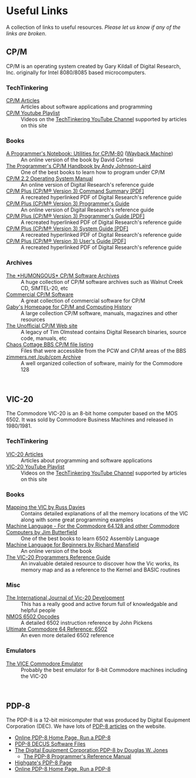 # Useful Links

A collection of links to useful resources.  <em>Please let us know if any of the links are broken</em>.

## CP/M

CP/M is an operating system created by Gary Kildall of Digital Research, Inc. originally for Intel 8080/8085 based microcomputers.

### TechTinkering

<dl class="usefulLinks">
  <dt><a href="/articles/tag/cpm/">CP/M Articles</a></dt>
  <dd>Articles about software applications and programming</dd>
  <dt><a href="https://www.youtube.com/playlist?list=PL6PrE7UVkn_NEGOhOca8_3MP1zUSYDGwc">CP/M Youtube Playlist</a></dt>
  <dd>Videos on the <a href="https://www.youtube.com/user/TechTinkering">TechTinkering YouTube Channel</a> supported by articles on this site</dd>
</dl>


### Books

<dl class="usefulLinks">
  <dt><a href="http://tassos-oak.com/NB1/index.htm">A Programmer's Notebook: Utilities for CP/M-80</a> (<a href="https://web.archive.org/web/20161128083340/http://www.tassos-oak.com/NB1/index.htm">Wayback Machine</a>)</dt>
  <dd>An online version of the book by David Cortesi</dd>
  <dt><a href="https://archive.org/details/TheCpmProgrammersHandbook/">The Programmer's CP/M Handbook by Andy Johnson-Laird</a></dt>
  <dd>One of the best books to learn how to program under CP/M</dd>
  <dt><a href="http://www.gaby.de/cpm/manuals/archive/cpm22htm/">CP/M 2.2 Operating System Manual</a></dt>
  <dd>An online version of Digital Research's reference guide</dd>
  <dt><a href="http://www.s100computers.com/Software%20Folder/CPM3%20BIOS%20Installation/CPM3%20Command%20Guide.pdf">CP/M Plus (CP/M® Version 3) Command Summary [PDF]</a></dt>
  <dd>A recreated hyperlinked PDF of Digital Research's reference guide</dd>
  <dt><a href="https://rvbelzen.tripod.com/cpm3-prg/index.html">CP/M Plus (CP/M® Version 3) Programmer's Guide</a></dt>
  <dd>An online version of Digital Research's reference guide</dd>
  <dt><a href="http://www.s100computers.com/Software%20Folder/CPM3%20BIOS%20Installation/CPM3%20Programmer's%20Guide.pdf">CP/M Plus (CP/M® Version 3) Programmer's Guide [PDF]</a></dt>
  <dd>A recreated hyperlinked PDF of Digital Research's reference guide</dd>
  <dt><a href="http://www.s100computers.com/Software%20Folder/CPM3%20BIOS%20Installation/CPM3%20System%20Guide.pdf">CP/M Plus (CP/M® Version 3) System Guide [PDF]</a></dt>
  <dd>A recreated hyperlinked PDF of Digital Research's reference guide</dd>
  <dt><a href="http://www.s100computers.com/Software%20Folder/CPM3%20BIOS%20Installation/CPM3%20User's%20Guide.pdf">CP/M Plus (CP/M® Version 3) User's Guide [PDF]</a></dt>
  <dd>A recreated hyperlinked PDF of Digital Research's reference guide</dd>

</dl>

### Archives

<dl class="usefulLinks">
  <dt><a href="http://www.classiccmp.org/cpmarchives/">The *HUMONGOUS* CP/M Software Archives</a></dt>
  <dd>A huge collection of CP/M software archives such as Walnut Creek CD, SIMTEL-20, etc</dd>

  <dt><a href="http://www.retroarchive.org/cpm/">Commercial CP/M Software</a></dt>
  <dd>A great collection of commercial software for CP/M</dd>

  <dt><a href="http://www.gaby.de">Gaby's Homepage for CP/M and Computing History</a></dt>
  <dd>A large collection CP/M software, manuals, magazines and other resources</dd>

  <dt><a href="http://www.cpm.z80.de/">The Unofficial CP/M Web site</a></dt>
  <dd>A legacy of Tim Olmstead contains Digital Research binaries, source code, manuals, etc</dd>

  <dt><a href="https://www.chiark.greenend.org.uk/~jacobn/cpm/cpmfiles.html">Chaos Cottage BBS CP/M file listing</a></dt>
  <dd>Files that were accessible from the PCW and CP/M areas of the BBS</dd>

  <dt><a href="http://www.zimmers.net/anonftp/pub/cpm/index.html">zimmers.net  /pub/cpm Archive</a></dt>
  <dd>A well organized collection of software, mainly for the Commodore 128</dd>

</dl>

<br />

<h2 id="useful-links-vic-20">VIC-20</h2>

The Commodore VIC-20 is an 8-bit home computer based on the MOS 6502.  It was sold by Commodore Business Machines and released in 1980/1981.

### TechTinkering

<dl class="usefulLinks">
  <dt><a href="/articles/tag/vic-20/">VIC-20 Articles</a></dt>
  <dd>Articles about programming and software applications</dd>
  <dt><a href="https://www.youtube.com/playlist?list=PL6PrE7UVkn_NglGIjY4r_xi7XmuVPl4BL">VIC-20 YouTube Playlist</a></dt>
  <dd>Videos on the <a href="https://www.youtube.com/user/TechTinkering">TechTinkering YouTube Channel</a> supported by articles on this site</dd>
</dl>

### Books

<dl class="usefulLinks">
  <dt><a href="https://archive.org/details/COMPUTEs_Mapping_the_VIC_1984_COMPUTE_Publications/mode/2up">Mapping the VIC by Russ Davies</a></dt>
  <dd>Contains detailed explanations of all the memory locations of the VIC along with some great programming examples</dd>
  <dt><a href="https://archive.org/details/Machine_Language_for_the_Commodore_Revised_and_Expanded_Edition/mode/2up">Machine Language - For the Commodore 64,128 and other Commodore Computers by Jim Butterfield</a></dt>
  <dd>One of the best books to learn 6502 Assembly Language</dd>
  <dt><a href="https://www.atariarchives.org/mlb/">Machine Language for Beginners by Richard Mansfield</a></dt>
  <dd>An online version of the book</dd>
  <dt><a href="http://archive.org/details/VIC-20ProgrammersReferenceGuide1stEdition6thPrinti">The VIC-20 Programmers Reference Guide</a></dt>
  <dd>An invaluable detaled resource to discover how the Vic works, its memory map and as a reference to the Kernel and BASIC routines</dd>
</dl>

### Misc

<dl class="usefulLinks">
  <dt><a href="https://www.sleepingelephant.com/denial/">The International Journal of Vic-20 Development</a></dt>
  <dd>This has a really good and active forum full of knowledgable and helpful people</dd>
  <dt><a href="http://www.6502.org/tutorials/6502opcodes.html">NMOS 6502 Opcodes</a></dt>
  <dd>A detailed 6502 instruction reference by John Pickens</dd>
  <dt><a href="https://www.pagetable.com/c64ref/6502/?tab=2">Ultimate Commodore 64 Reference: 6502</a></dt>
  <dd>An even more detailed 6502 reference</dd>

</dl>


### Emulators

<dl class="usefulLinks">
  <dt><a href="https://vice-emu.sourceforge.io/">The VICE Commodore Emulator</a></dt>
  <dd>Probably the best emulator for 8-bit Commodore machines including the VIC-20</dd>
</dl>

<br />

## PDP-8

The PDP-8 is a 12-bit minicomputer that was produced by Digital Equipment Corporation (DEC). We have lots of [PDP-8 articles](/articles/tag/pdp-8/) on the website.

* [Online PDP-8 Home Page, Run a PDP-8](https://www.pdp8online.com/)
* [PDP-8 DECUS Software Files](http://so-much-stuff.com/pdp8/software/decus.php)
* [The Digital Equipment Corporation PDP-8 by Douglas W. Jones](https://homepage.divms.uiowa.edu/~jones/pdp8/)
  - [The PDP-8 Programmer's Reference Manual](http://homepage.cs.uiowa.edu/~jones/pdp8/man/index.html)
* [Highgate's PDP-8 Page](http://highgate.comm.sfu.ca/pdp8/)
* [Online PDP-8 Home Page, Run a PDP-8](https://www.pdp8.net/)
